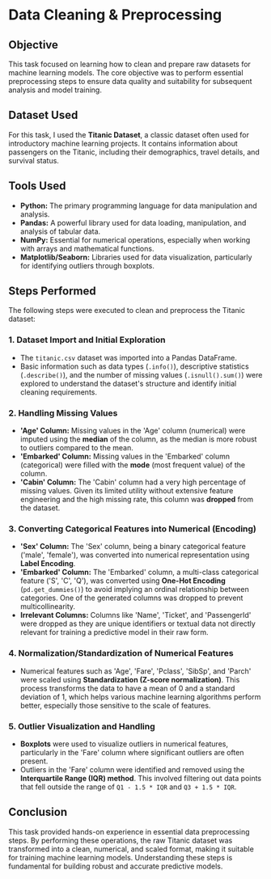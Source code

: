 # Data Cleaning & Preprocessing

## Objective

This task focused on learning how to clean and prepare raw datasets for machine learning models. The core objective was to perform essential preprocessing steps to ensure data quality and suitability for subsequent analysis and model training.

## Dataset Used

For this task, I used the **Titanic Dataset**, a classic dataset often used for introductory machine learning projects. It contains information about passengers on the Titanic, including their demographics, travel details, and survival status.

## Tools Used

* **Python:** The primary programming language for data manipulation and analysis.
* **Pandas:** A powerful library used for data loading, manipulation, and analysis of tabular data.
* **NumPy:** Essential for numerical operations, especially when working with arrays and mathematical functions.
* **Matplotlib/Seaborn:** Libraries used for data visualization, particularly for identifying outliers through boxplots.

## Steps Performed

The following steps were executed to clean and preprocess the Titanic dataset:

### 1. Dataset Import and Initial Exploration

* The `titanic.csv` dataset was imported into a Pandas DataFrame.
* Basic information such as data types (`.info()`), descriptive statistics (`.describe()`), and the number of missing values (`.isnull().sum()`) were explored to understand the dataset's structure and identify initial cleaning requirements.

### 2. Handling Missing Values

* **'Age' Column:** Missing values in the 'Age' column (numerical) were imputed using the **median** of the column, as the median is more robust to outliers compared to the mean.
* **'Embarked' Column:** Missing values in the 'Embarked' column (categorical) were filled with the **mode** (most frequent value) of the column.
* **'Cabin' Column:** The 'Cabin' column had a very high percentage of missing values. Given its limited utility without extensive feature engineering and the high missing rate, this column was **dropped** from the dataset.

### 3. Converting Categorical Features into Numerical (Encoding)

* **'Sex' Column:** The 'Sex' column, being a binary categorical feature ('male', 'female'), was converted into numerical representation using **Label Encoding**.
* **'Embarked' Column:** The 'Embarked' column, a multi-class categorical feature ('S', 'C', 'Q'), was converted using **One-Hot Encoding** (`pd.get_dummies()`) to avoid implying an ordinal relationship between categories. One of the generated columns was dropped to prevent multicollinearity.
* **Irrelevant Columns:** Columns like 'Name', 'Ticket', and 'PassengerId' were dropped as they are unique identifiers or textual data not directly relevant for training a predictive model in their raw form.

### 4. Normalization/Standardization of Numerical Features

* Numerical features such as 'Age', 'Fare', 'Pclass', 'SibSp', and 'Parch' were scaled using **Standardization (Z-score normalization)**. This process transforms the data to have a mean of 0 and a standard deviation of 1, which helps various machine learning algorithms perform better, especially those sensitive to the scale of features.

### 5. Outlier Visualization and Handling

* **Boxplots** were used to visualize outliers in numerical features, particularly in the 'Fare' column where significant outliers are often present.
* Outliers in the 'Fare' column were identified and removed using the **Interquartile Range (IQR) method**. This involved filtering out data points that fell outside the range of `Q1 - 1.5 * IQR` and `Q3 + 1.5 * IQR`.

## Conclusion

This task provided hands-on experience in essential data preprocessing steps. By performing these operations, the raw Titanic dataset was transformed into a clean, numerical, and scaled format, making it suitable for training machine learning models. Understanding these steps is fundamental for building robust and accurate predictive models.

